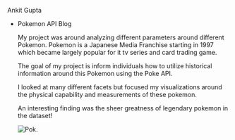 Ankit Gupta
   - Pokemon API Blog




      My project was around analyzing different parameters around different Pokemon. Pokemon is a Japanese Media Franchise starting in 1997 which became largely popular for it tv series and card trading game.
      
      The goal of my project is inform individuals how to utilize historical information around this Pokemon using the Poke API.
      
      I looked at many different facets but focused my visualizations around the physical capability and measurements of these pokemon.
      
      An interesting finding was the sheer greatness of legendary pokemon in the dataset!





       
       ![Pok.]([https://visit.ncsu.edu/wp-content/uploads/sites/27/2021/07/Memorial-Belltower-2.jpg](https://freepngimg.com/thumb/pokemon/20048-2-pikachu-hd.png)https://freepngimg.com/thumb/pokemon/20048-2-pikachu-hd.png)
       

